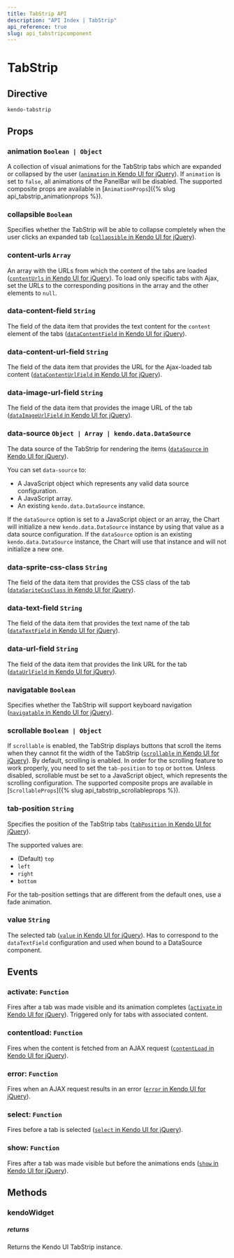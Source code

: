 ```yaml
---
title: TabStrip API
description: "API Index | TabStrip"
api_reference: true
slug: api_tabstripcomponent
---
```


# TabStrip

## Directive

`kendo-tabstrip`

## Props

### animation `Boolean | Object`

A collection of visual animations for the TabStrip tabs which are expanded or collapsed by the user ([`animation` in Kendo UI for jQuery](https://docs.telerik.com/kendo-ui/api/javascript/ui/tabstrip/configuration/animation)). If `animation` is set to `false`, all animations of the PanelBar will be disabled. The supported composite props are available in [`AnimationProps`]({% slug api_tabstrip_animationprops %}).

### collapsible `Boolean`

Specifies whether the TabStrip will be able to collapse completely when the user clicks an expanded tab ([`collapsible` in Kendo UI for jQuery](https://docs.telerik.com/kendo-ui/api/javascript/ui/tabstrip/configuration/collapsible)).

### content-urls `Array`

An array with the URLs from which the content of the tabs are loaded ([`contentUrls` in Kendo UI for jQuery](https://docs.telerik.com/kendo-ui/api/javascript/ui/tabstrip/configuration/contenturls)). To load only specific tabs with Ajax, set the URLs to the corresponding positions in the array and the other elements to `null`.

### data-content-field `String`

The field of the data item that provides the text content for the `content` element of the tabs ([`dataContentField` in Kendo UI for jQuery](https://docs.telerik.com/kendo-ui/api/javascript/ui/tabstrip/configuration/datacontentfield)).

### data-content-url-field `String`

The field of the data item that provides the URL for the Ajax-loaded tab content ([`dataContentUrlField` in Kendo UI for jQuery](https://docs.telerik.com/kendo-ui/api/javascript/ui/tabstrip/configuration/datacontentfield)).

### data-image-url-field `String`

The field of the data item that provides the image URL of the tab ([`dataImageUrlField` in Kendo UI for jQuery](https://docs.telerik.com/kendo-ui/api/javascript/ui/tabstrip/configuration/dataimageurlfield)).

### data-source `Object | Array | kendo.data.DataSource`

The data source of the TabStrip for rendering the items ([`dataSource` in Kendo UI for jQuery](https://docs.telerik.com/kendo-ui/api/javascript/ui/tabstrip/configuration/datasource)).

You can set `data-source` to:

* A JavaScript object which represents any valid data source configuration.
* A JavaScript array.
* An existing `kendo.data.DataSource` instance.

If the `dataSource` option is set to a JavaScript object or an array, the Chart will initialize a new `kendo.data.DataSource` instance by using that value as a data source configuration. If the `dataSource` option is an existing `kendo.data.DataSource` instance, the Chart will use that instance and will not initialize a new one.

### data-sprite-css-class `String`

The field of the data item that provides the CSS class of the tab ([`dataSpriteCssClass` in Kendo UI for jQuery](https://docs.telerik.com/kendo-ui/api/javascript/ui/tabstrip/configuration/dataspritecssclass)).

### data-text-field `String`

The field of the data item that provides the text name of the tab ([`dataTextField` in Kendo UI for jQuery](https://docs.telerik.com/kendo-ui/api/javascript/ui/tabstrip/configuration/datatextfield)).

### data-url-field `String`

The field of the data item that provides the link URL for the tab ([`dataUrlField` in Kendo UI for jQuery](https://docs.telerik.com/kendo-ui/api/javascript/ui/tabstrip/configuration/dataurlfield)).

### navigatable `Boolean`

Specifies whether the TabStrip will support keyboard navigation ([`navigatable` in Kendo UI for jQuery](https://docs.telerik.com/kendo-ui/api/javascript/ui/tabstrip/configuration/navigatable)).

### scrollable `Boolean | Object`

If `scrollable` is enabled, the TabStrip displays buttons that scroll the items when they cannot fit the width of the TabStrip ([`scrollable` in Kendo UI for jQuery](https://docs.telerik.com/kendo-ui/api/javascript/ui/tabstrip/configuration/scrollable)). By default, scrolling is enabled. In order for the scrolling feature to work properly, you need to set the `tab-position` to `top` or `bottom`. Unless disabled, scrollable must be set to a JavaScript object, which represents the scrolling configuration. The supported composite props are available in [`ScrollableProps`]({% slug api_tabstrip_scrollableprops %}).

### tab-position `String`

Specifies the position of the TabStrip tabs ([`tabPosition` in Kendo UI for jQuery](https://docs.telerik.com/kendo-ui/api/javascript/ui/tabstrip/configuration/tabposition)).

The supported values are:

* (Default) `top`
* `left`
* `right`
* `bottom`

For the tab-position settings that are different from the default ones, use a fade animation.

### value `String`

The selected tab ([`value` in Kendo UI for jQuery](https://docs.telerik.com/kendo-ui/api/javascript/ui/tabstrip/configuration/value)). Has to correspond to the `dataTextField` configuration and used when bound to a DataSource component.

## Events

### activate: `Function`

Fires after a tab was made visible and its animation completes ([`activate` in Kendo UI for jQuery](https://docs.telerik.com/kendo-ui/api/javascript/ui/tabstrip/events/activate)). Triggered only for tabs with associated content.

### contentload: `Function`

Fires when the content is fetched from an AJAX request ([`contentLoad` in Kendo UI for jQuery](https://docs.telerik.com/kendo-ui/api/javascript/ui/tabstrip/events/contentload)).

### error: `Function`

Fires when an AJAX request results in an error ([`error` in Kendo UI for jQuery](https://docs.telerik.com/kendo-ui/api/javascript/ui/tabstrip/events/error)).

### select: `Function`

Fires before a tab is selected ([`select` in Kendo UI for jQuery](https://docs.telerik.com/kendo-ui/api/javascript/ui/tabstrip/events/select)).

### show: `Function`

Fires after a tab was made visible but before the animations ends ([`show` in Kendo UI for jQuery](https://docs.telerik.com/kendo-ui/api/javascript/ui/tabstrip/events/show)).

## Methods

### kendoWidget

##### returns

Returns the Kendo UI TabStrip instance.
